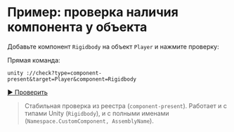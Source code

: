 # Пример: проверка наличия компонента у объекта

Добавьте компонент `Rigidbody` на объект `Player` и нажмите проверку:

Прямая команда:
``` (пробел что бы не заменялась)
unity ://check?type=component-present&target=Player&component=Rigidbody
```
[▶ Проверить](unity://check?type=component-present&target=Player&component=Rigidbody)

> Стабильная проверка из реестра (`component-present`). Работает и с типами Unity (`Rigidbody`), и с полными именами (`Namespace.CustomComponent, AssemblyName`).

